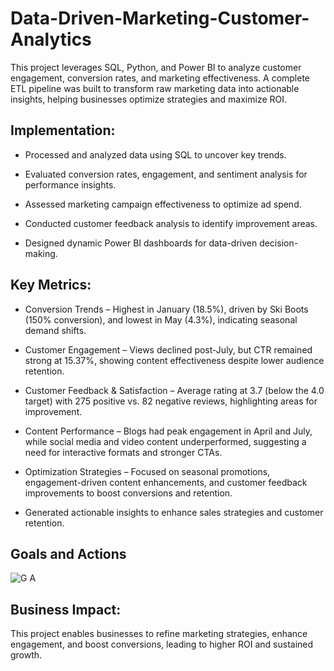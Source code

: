 # Data-Driven-Marketing-Customer-Analytics
This project leverages SQL, Python, and Power BI to analyze customer engagement, conversion rates, and marketing effectiveness. A complete ETL pipeline was built to transform raw marketing data into actionable insights, helping businesses optimize strategies and maximize ROI.



## Implementation:

- Processed and analyzed data using SQL to uncover key trends.

- Evaluated conversion rates, engagement, and sentiment analysis for performance insights.

- Assessed marketing campaign effectiveness to optimize ad spend.

- Conducted customer feedback analysis to identify improvement areas.

- Designed dynamic Power BI dashboards for data-driven decision-making.



## Key Metrics:


- Conversion Trends – Highest in January (18.5%), driven by Ski Boots (150% conversion), and lowest in May (4.3%), indicating seasonal demand shifts.

- Customer Engagement – Views declined post-July, but CTR remained strong at 15.37%, showing content effectiveness despite lower audience retention.

- Customer Feedback & Satisfaction – Average rating at 3.7 (below the 4.0 target) with 275 positive vs. 82 negative reviews, highlighting areas for improvement.

- Content Performance – Blogs had peak engagement in April and July, while social media and video content underperformed, suggesting a need for interactive formats and stronger CTAs.

- Optimization Strategies – Focused on seasonal promotions, engagement-driven content enhancements, and customer feedback improvements to boost conversions and retention.

- Generated actionable insights to enhance sales strategies and customer retention.


## Goals and Actions

![G A](https://github.com/user-attachments/assets/9118146a-57bd-4378-8fc2-fc34b161c5f3)


## Business Impact:

This project enables businesses to refine marketing strategies, enhance engagement, and boost conversions, leading to higher ROI and sustained growth.
